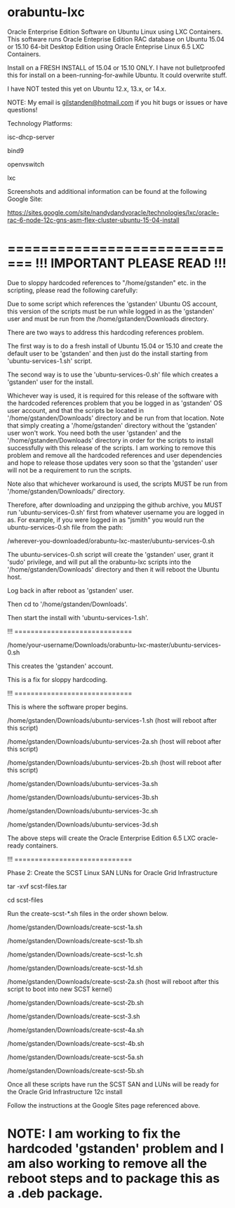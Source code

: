 # orabuntu-lxc
Oracle Enterprise Edition Software on Ubuntu Linux using LXC Containers.
This software runs Oracle Enteprise Edition RAC database on Ubuntu 15.04 or 15.10 64-bit Desktop Edition using Oracle Enteprise Linux 6.5 LXC Containers.  

Install on a FRESH INSTALL of 15.04 or 15.10 ONLY. I have not bulletproofed this for install on a been-running-for-awhile Ubuntu.  It could overwrite stuff. 

I have NOT tested this yet on Ubuntu 12.x, 13.x, or 14.x.

NOTE:  My email is gilstanden@hotmail.com if you hit bugs or issues or have questions!

Technology Platforms:

  isc-dhcp-server

  bind9

  openvswitch

  lxc

Screenshots and additional information can be found at the following Google Site:

https://sites.google.com/site/nandydandyoracle/technologies/lxc/oracle-rac-6-node-12c-gns-asm-flex-cluster-ubuntu-15-04-install

=============================
!!! IMPORTANT PLEASE READ !!!
=============================

Due to sloppy hardcoded references to "/home/gstanden" etc. in the scripting, please read the following carefully:

Due to some script which references the 'gstanden' Ubuntu OS account, this version of the scripts must be run while logged in as the 'gstanden' user and must be run from the /home/gstanden/Downloads directory.

There are two ways to address this hardcoding references problem.  

The first way is to do a fresh install of Ubuntu 15.04 or 15.10 and create the default user to be 'gstanden' and then just do the install starting from 'ubuntu-services-1.sh' script.

The second way is to use the 'ubuntu-services-0.sh' file which creates a 'gstanden' user for the install.

Whichever way is used, it is required for this release of the software with the hardcoded references problem that you be logged in as 'gstanden' OS user account, and that the scripts be located in '/home/gstanden/Downloads' directory and be run from that location.  Note that simply creating a '/home/gstanden' directory without the 'gstanden' user won't work.  You need both the user 'gstanden' and the '/home/gstanden/Downloads' directory in order for the scripts to install successfully with this release of the scripts.  I am working to remove this problem and remove all the hardcoded references and user dependencies and hope to release those updates very soon so that the 'gstanden' user will not be a requirement to run the scripts.

Note also that whichever workaround is used, the scripts MUST be run from '/home/gstanden/Downloads/' directory.

Therefore, after downloading and unzipping the github archive, you MUST run 'ubuntu-services-0.sh' first from whatever username you are logged in as.  For example, if you were logged in as "jsmith" you would run the ubuntu-services-0.sh file from the path:

/wherever-you-downloaded/orabuntu-lxc-master/ubuntu-services-0.sh

The ubuntu-services-0.sh script will create the 'gstanden' user, grant it 'sudo' privilege, and will put all the orabuntu-lxc scripts into the '/home/gstanden/Downloads' directory and then it will reboot the Ubuntu host.

Log back in after reboot as 'gstanden' user.

Then cd to '/home/gstanden/Downloads'.

Then start the install with 'ubuntu-services-1.sh'.

!!! =============================
 
  /home/your-username/Downloads/orabuntu-lxc-master/ubuntu-services-0.sh 

  This creates the 'gstanden' account. 

  This is a fix for sloppy hardcoding.

!!! =============================

  This is where the software proper begins.

  /home/gstanden/Downloads/ubuntu-services-1.sh  (host will reboot after this script)

  /home/gstanden/Downloads/ubuntu-services-2a.sh (host will reboot after this script)

  /home/gstanden/Downloads/ubuntu-services-2b.sh (host will reboot after this script)

  /home/gstanden/Downloads/ubuntu-services-3a.sh

  /home/gstanden/Downloads/ubuntu-services-3b.sh

  /home/gstanden/Downloads/ubuntu-services-3c.sh

  /home/gstanden/Downloads/ubuntu-services-3d.sh

The above steps will create the Oracle Enterprise Edition 6.5 LXC oracle-ready containers.

!!! =============================

Phase 2:  Create the SCST Linux SAN LUNs for Oracle Grid Infrastructure

tar -xvf scst-files.tar

cd scst-files

Run the create-scst-*.sh files in the order shown below.

  /home/gstanden/Downloads/create-scst-1a.sh

  /home/gstanden/Downloads/create-scst-1b.sh

  /home/gstanden/Downloads/create-scst-1c.sh

  /home/gstanden/Downloads/create-scst-1d.sh

  /home/gstanden/Downloads/create-scst-2a.sh (host will reboot after this script to boot into new SCST kernel)

  /home/gstanden/Downloads/create-scst-2b.sh

  /home/gstanden/Downloads/create-scst-3.sh

  /home/gstanden/Downloads/create-scst-4a.sh

  /home/gstanden/Downloads/create-scst-4b.sh

  /home/gstanden/Downloads/create-scst-5a.sh

  /home/gstanden/Downloads/create-scst-5b.sh

Once all these scripts have run the SCST SAN and LUNs will be ready for the Oracle Grid Infrastructure 12c install

Follow the instructions at the Google Sites page referenced above.

# NOTE:  I am working to fix the hardcoded 'gstanden' problem and I am also working to remove all the reboot steps and to package this as a .deb package.


